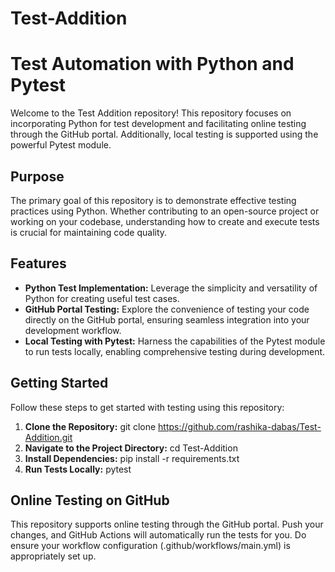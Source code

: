 # Test-Addition
# Test Automation with Python and Pytest

Welcome to the Test Addition repository! This repository focuses on incorporating Python for test development and facilitating online testing through the GitHub portal. Additionally, local testing is supported using the powerful Pytest module.

## Purpose

The primary goal of this repository is to demonstrate effective testing practices using Python. Whether contributing to an open-source project or working on your codebase, understanding how to create and execute tests is crucial for maintaining code quality.

## Features

- **Python Test Implementation:** Leverage the simplicity and versatility of Python for creating useful test cases.
- **GitHub Portal Testing:** Explore the convenience of testing your code directly on the GitHub portal, ensuring seamless integration into your development workflow.
- **Local Testing with Pytest:** Harness the capabilities of the Pytest module to run tests locally, enabling comprehensive testing during development.

## Getting Started

Follow these steps to get started with testing using this repository:

1. **Clone the Repository:** git clone https://github.com/rashika-dabas/Test-Addition.git
2. **Navigate to the Project Directory:** cd Test-Addition
3. **Install Dependencies:** pip install -r requirements.txt
4. **Run Tests Locally:** pytest

## Online Testing on GitHub

This repository supports online testing through the GitHub portal. Push your changes, and GitHub Actions will automatically run the tests for you. Do ensure your workflow configuration (.github/workflows/main.yml) is appropriately set up.
